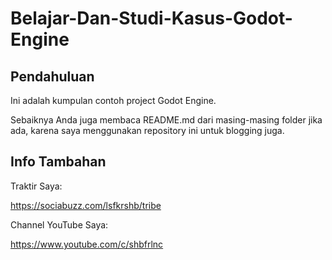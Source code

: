 # Belajar-Dan-Studi-Kasus-Godot-Engine
## Pendahuluan

Ini adalah kumpulan contoh project Godot Engine.

Sebaiknya Anda juga membaca README.md dari masing-masing folder jika ada, karena saya menggunakan repository ini untuk blogging juga.

## Info Tambahan

Traktir Saya:

https://sociabuzz.com/lsfkrshb/tribe

Channel YouTube Saya:

https://www.youtube.com/c/shbfrlnc
